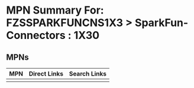 



# MPN Summary For: FZSSPARKFUNCNS1X3 > SparkFun-Connectors : 1X30

## MPNs
  

|MPN|Direct Links|Search Links|
| :--- | :--- | :--- |
||||
